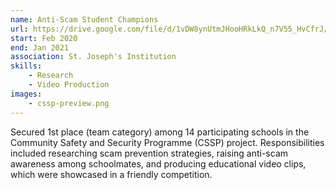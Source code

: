 ```yaml
---
name: Anti-Scam Student Champions
url: https://drive.google.com/file/d/1vDW8ynUtmJHooHRkLkQ_n7V55_HvCfrJ/view
start: Feb 2020
end: Jan 2021
association: St. Joseph's Institution
skills:
    - Research
    - Video Production
images:
    - cssp-preview.png
---
```


Secured 1st place (team category) among 14 participating schools in the Community Safety and Security Programme (CSSP)
project. Responsibilities included researching scam prevention strategies, raising anti-scam awareness among schoolmates,
and producing educational video clips, which were showcased in a friendly competition.
